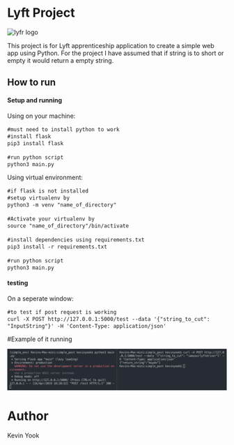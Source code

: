 # Lyft Project

![lyfr logo](https://cdn.lyft.com/brochure/lyft-logo.4ac34941.svg)

This project is for Lyft apprenticeship application to create a simple web app using Python. For the project I have assumed that if string is to short or empty it would return a empty string.

## How to run

#### Setup and running

Using on your machine:

```
#must need to install python to work
#install flask
pip3 install flask

#run python script
python3 main.py
```

Using virtual environment:

```
#if flask is not installed
#setup virtualenv by 
python3 -m venv "name_of_directory"

#Activate your virtualenv by
source "name_of_directory"/bin/activate

#install dependencies using requirements.txt
pip3 install -r requirements.txt

#run python script
python3 main.py
```

#### testing

On a seperate window:

```
#to test if post request is working
curl -X POST http://127.0.0.1:5000/test --data '{"string_to_cut": "InputString"}' -H 'Content-Type: application/json'
```

#Example of it running

![example](https://raw.githubusercontent.com/yook00627/simple_post/master/example.png)

# Author
Kevin Yook
